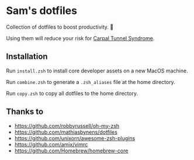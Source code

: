 # Sam's dotfiles

Collection of dotfiles to boost productivity. :rocket:

Using them will reduce your risk for [Carpal Tunnel Syndrome](https://orthoinfo.aaos.org/en/diseases--conditions/carpal-tunnel-syndrome/).

## Installation

Run `install.zsh` to install core developer assets on a new MacOS machine.

Run `combine.zsh` to generate a `.zsh_aliases` file at the home directory.

Run `copy.zsh` to copy all dotfiles to the home directory.

## Thanks to

- <https://github.com/robbyrussell/oh-my-zsh>
- <https://github.com/mathiasbynens/dotfiles>
- <https://github.com/unixorn/awesome-zsh-plugins>
- <https://github.com/amix/vimrc>
- <https://github.com/Homebrew/homebrew-core>
